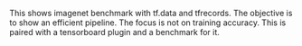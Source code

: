 This shows imagenet benchmark with tf.data and tfrecords.
The objective is to show an efficient pipeline.
The focus is not on training accuracy.
This is paired with a tensorboard plugin and a benchmark for it.

